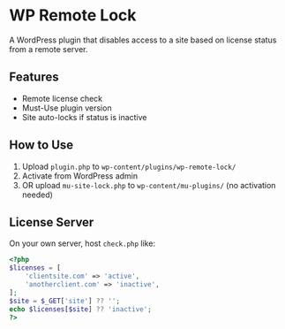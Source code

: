 # WP Remote Lock

A WordPress plugin that disables access to a site based on license status from a remote server.

## Features
- Remote license check
- Must-Use plugin version
- Site auto-locks if status is inactive

## How to Use

1. Upload `plugin.php` to `wp-content/plugins/wp-remote-lock/`
2. Activate from WordPress admin
3. OR upload `mu-site-lock.php` to `wp-content/mu-plugins/` (no activation needed)

## License Server

On your own server, host `check.php` like:

```php
<?php
$licenses = [
    'clientsite.com' => 'active',
    'anotherclient.com' => 'inactive',
];
$site = $_GET['site'] ?? '';
echo $licenses[$site] ?? 'inactive';
?>
